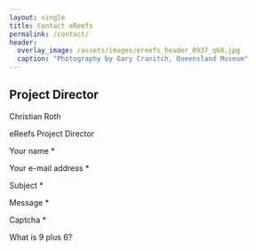 ```yaml
---
layout: single
title: Contact eReefs
permalink: /contact/
header:
  overlay_image: /assets/images/ereefs_header_0937_q60.jpg
  caption: "Photography by Gary Cranitch, Queensland Museum"
---
```


## Project Director

Christian Roth

eReefs Project Director

Your name *

Your e-mail address *

Subject *

Message *

Captcha *

What is 9 plus 6?

